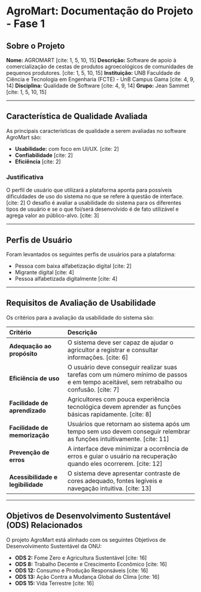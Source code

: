 # AgroMart: Documentação do Projeto - Fase 1

## Sobre o Projeto

**Nome:** AGROMART [cite: 1, 5, 10, 15]
**Descrição:** Software de apoio à comercialização de cestas de produtos agroecológicos de comunidades de pequenos produtores. [cite: 1, 5, 10, 15]
**Instituição:** UNB Faculdade de Ciência e Tecnologia em Engenharia (FCTE) - UnB Campus Gama [cite: 4, 9, 14]
**Disciplina:** Qualidade de Software [cite: 4, 9, 14]
**Grupo:** Jean Sammet [cite: 1, 5, 10, 15]

---

## Característica de Qualidade Avaliada

As principais características de qualidade a serem avaliadas no software AgroMart são:
* **Usabilidade:** com foco em UI/UX. [cite: 2]
* **Confiabilidade** [cite: 2]
* **Eficiência** [cite: 2]

### Justificativa

O perfil de usuário que utilizará a plataforma aponta para possíveis dificuldades de uso do sistema no que se refere à questão de interface. [cite: 2] O desafio é avaliar a usabilidade do sistema para os diferentes tipos de usuário e se o que foi/será desenvolvido é de fato utilizável e agrega valor ao público-alvo. [cite: 3]

---

## Perfis de Usuário

Foram levantados os seguintes perfis de usuários para a plataforma:

* Pessoa com baixa alfabetização digital [cite: 2]
* Migrante digital [cite: 4]
* Pessoa alfabetizada digitalmente [cite: 4]

---

## Requisitos de Avaliação de Usabilidade

Os critérios para a avaliação da usabilidade do sistema são:

| Critério | Descrição |
| :--- | :--- |
| **Adequação ao propósito** | O sistema deve ser capaz de ajudar o agricultor a registrar e consultar informações. [cite: 6] |
| **Eficiência de uso** | O usuário deve conseguir realizar suas tarefas com um número mínimo de passos e em tempo aceitável, sem retrabalho ou confusão. [cite: 7] |
| **Facilidade de aprendizado** | Agricultores com pouca experiência tecnológica devem aprender as funções básicas rapidamente. [cite: 8] |
| **Facilidade de memorização** | Usuários que retornam ao sistema após um tempo sem uso devem conseguir relembrar as funções intuitivamente. [cite: 11] |
| **Prevenção de erros** | A interface deve minimizar a ocorrência de erros e guiar o usuário na recuperação quando eles ocorrerem. [cite: 12] |
| **Acessibilidade e legibilidade** | O sistema deve apresentar contraste de cores adequado, fontes legíveis e navegação intuitiva. [cite: 13] |

---

## Objetivos de Desenvolvimento Sustentável (ODS) Relacionados

O projeto AgroMart está alinhado com os seguintes Objetivos de Desenvolvimento Sustentável da ONU:

* **ODS 2:** Fome Zero e Agricultura Sustentável [cite: 16]
* **ODS 8:** Trabalho Decente e Crescimento Econômico [cite: 16]
* **ODS 12:** Consumo e Produção Responsáveis [cite: 16]
* **ODS 13:** Ação Contra a Mudança Global do Clima [cite: 16]
* **ODS 15:** Vida Terrestre [cite: 16]